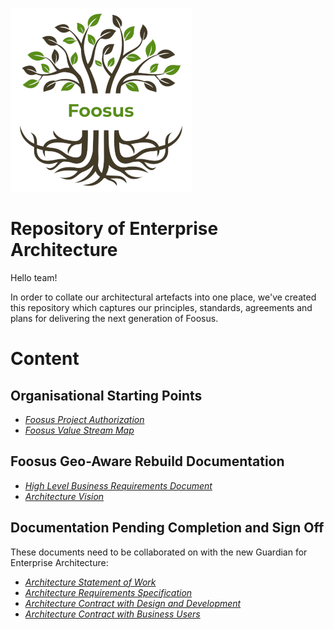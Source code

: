 ![Foosus Logo](./images/foosus.png)
# Repository of Enterprise Architecture

Hello team!

In order to collate our architectural artefacts into one place, we've created this repository which captures our principles, standards, agreements and plans for delivering the next generation of Foosus.

# Content
## Organisational Starting Points

* *[Foosus Project Authorization](./artefacts/Project-Authorization.pdf)*
* *[Foosus Value Stream Map](./artefacts/organisation/value-stream-map)*

## Foosus Geo-Aware Rebuild Documentation
* *[High Level Business Requirements Document](artefacts/architecture/Geo-Aware-Food-Sourcing-High-Level-Business-Requirements-Brief.pdf)*
* *[Architecture Vision](./artefacts/architecture/vision/)*


## Documentation Pending Completion and Sign Off
These documents need to be collaborated on with the new Guardian for Enterprise Architecture:
* *[Architecture Statement of Work](./artefacts/architecture/statement-of-work)*
* *[Architecture Requirements Specification](./artefacts/architecture/architecture-requirements-specification)*
* *[Architecture Contract with Design and Development](./artefacts/architecture/architecture-contract-development)*
* *[Architecture Contract with Business Users](./artefacts/architecture/architecture-contract-with-business)*


